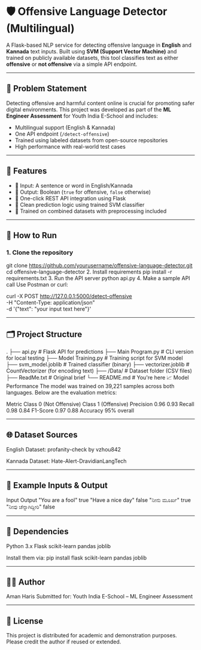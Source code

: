 # 🛡️ Offensive Language Detector (Multilingual)

A Flask-based NLP service for detecting offensive language in **English** and **Kannada** text inputs. Built using **SVM (Support Vector Machine)** and trained on publicly available datasets, this tool classifies text as either **offensive** or **not offensive** via a simple API endpoint.

---

## 📌 Problem Statement

Detecting offensive and harmful content online is crucial for promoting safer digital environments. This project was developed as part of the **ML Engineer Assessment** for Youth India E-School and includes:

- Multilingual support (English & Kannada)
- One API endpoint (`/detect-offensive`)
- Trained using labeled datasets from open-source repositories
- High performance with real-world test cases

---

## 🧠 Features

- 🧾 Input: A sentence or word in English/Kannada
- 🚦 Output: Boolean (`true` for offensive, `false` otherwise)
- 🔗 One-click REST API integration using Flask
- 💬 Clean prediction logic using trained SVM classifier
- 📁 Trained on combined datasets with preprocessing included

---

## 🚀 How to Run

### 1. Clone the repository
git clone https://github.com/yourusername/offensive-language-detector.git
cd offensive-language-detector
2. Install requirements
pip install -r requirements.txt
3. Run the API server
python api.py
4. Make a sample API call
Use Postman or curl:

curl -X POST http://127.0.0.1:5000/detect-offensive \
     -H "Content-Type: application/json" \
     -d '{"text": "your input text here"}'

---

## 🗂️ Project Structure

.
├── api.py                 # Flask API for predictions
├── Main Program.py        # CLI version for local testing
├── Model Training.py      # Training script for SVM model
├── svm_model.joblib       # Trained classifier (binary)
├── vectorizer.joblib      # CountVectorizer (for encoding text)
├── /Data/                 # Dataset folder (CSV files)
├── ReadMe.txt             # Original brief
└── README.md              # You're here
📈 Model Performance
The model was trained on 39,221 samples across both languages. Below are the evaluation metrics:

Metric	Class 0 (Not Offensive)	Class 1 (Offensive)
Precision	0.96	0.93
Recall	0.98	0.84
F1-Score	0.97	0.88
Accuracy	95% overall	

---

## 🌐 Dataset Sources
English Dataset:
profanity-check by vzhou842

Kannada Dataset:
Hate-Alert-DravidianLangTech

---

## 🧪 Example Inputs & Output
Input	Output
"You are a fool"	true
"Have a nice day"	false
"ನೀನು ಮೂರ್ಖ"	true
"ನೀವು ಚೆನ್ನಾಗಿದ್ದೀರಿ"	false

---

## 🧰 Dependencies
Python 3.x
Flask
scikit-learn
pandas
joblib

Install them via:
pip install flask scikit-learn pandas joblib

---

## 🧑‍💻 Author
Aman Haris
Submitted for: Youth India E-School – ML Engineer Assessment

---

## 📜 License
This project is distributed for academic and demonstration purposes. Please credit the author if reused or extended.
